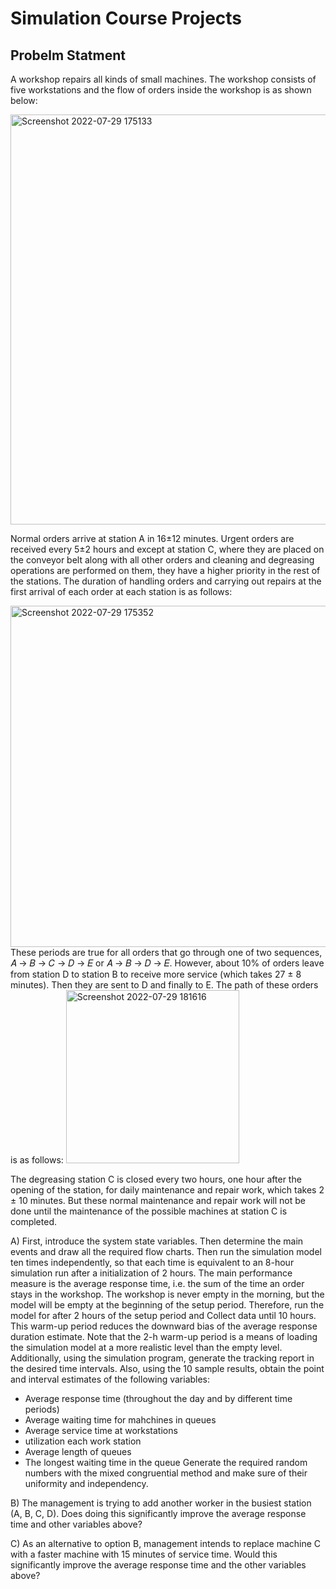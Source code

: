 # Simulation Course Projects
## Probelm Statment
A workshop repairs all kinds of small machines. The workshop consists of five workstations and the flow of orders inside the workshop is as shown below:

<img width="656" alt="Screenshot 2022-07-29 175133" src="https://user-images.githubusercontent.com/102898063/181769386-08ef03ad-657d-4a85-965f-06fa5bbb6dbe.png">

Normal orders arrive at station A in 16±12 minutes. Urgent orders are received every 5±2 hours and except at station C, where they are placed on the conveyor belt along with all other orders and cleaning and degreasing operations are performed on them, they have a higher priority in the rest of the stations. The duration of handling orders and carrying out repairs at the first arrival of each order at each station is as follows:

<img width="546" alt="Screenshot 2022-07-29 175352" src="https://user-images.githubusercontent.com/102898063/181769797-37dc3b2b-63d3-45f3-9e11-8db1e2281fac.png">
These periods are true for all orders that go through one of two sequences, 𝐴 → 𝐵 → 𝐶 → 𝐷 → 𝐸 or 𝐴 → 𝐵 → 𝐷 → 𝐸. However, about 10% of orders leave from station D to station B to receive more service (which takes 27 ± 8 minutes). Then they are sent to D and finally to E.
The path of these orders is as follows:

<img width="277" alt="Screenshot 2022-07-29 181616" src="https://user-images.githubusercontent.com/102898063/181773816-f07b6e73-80bd-40cc-91d5-1f9d5809037f.png">

The degreasing station C is closed every two hours, one hour after the opening of the station, for daily maintenance and repair work, which takes 2 ± 10 minutes. But these normal maintenance and repair work will not be done until the maintenance of the possible machines at station C is completed.

A) First, introduce the system state variables. Then determine the main events and draw all the required flow charts. Then run the simulation model ten times independently, so that each time is equivalent to an 8-hour simulation run after a initialization of 2 hours. The main performance measure is the average response time, i.e. the sum of the time an order stays in the workshop. The workshop is never empty in the morning, but the model will be empty at the beginning of the setup period. Therefore, run the model for after 2 hours of the setup period and Collect data until 10 hours. This warm-up period reduces the downward bias of the average response duration estimate. Note that the 2-h warm-up period is a means of loading the simulation model at a more realistic level than the empty level. Additionally, using the simulation program, generate the tracking report in the desired time intervals. Also, using the 10 sample results, obtain the point and interval estimates of the following variables:

- Average response time (throughout the day and by different time periods)
- Average waiting time for mahchines in queues
- Average service time at workstations
- utilization each work station
- Average length of queues
- The longest waiting time in the queue
Generate the required random numbers with the mixed congruential method and make sure of their uniformity and independency.

B) The management is trying to add another worker in the busiest station (A, B, C, D). Does doing this significantly improve the average response time and other variables above?

C) As an alternative to option B, management intends to replace machine C with a faster machine with 15 minutes of service time. Would this significantly improve the average response time and the other variables above?
